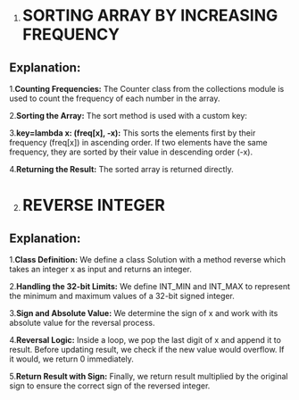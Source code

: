 1. # SORTING ARRAY BY INCREASING FREQUENCY

## Explanation:
1.**Counting Frequencies:** The Counter class from the collections module is used to count the frequency of each number in the array.

2.**Sorting the Array:** The sort method is used with a custom key:

3.**key=lambda x: (freq[x], -x):** This sorts the elements first by their frequency (freq[x]) in ascending order.
                  If two elements have the same frequency, they are sorted by their value in descending order (-x).

4.**Returning the Result:** The sorted array is returned directly.


2. # REVERSE INTEGER

## Explanation:

1.**Class Definition:** We define a class Solution with a method reverse which takes an integer x as input and returns an integer.

2.**Handling the 32-bit Limits:** We define INT_MIN and INT_MAX to represent the minimum and maximum values of a 32-bit signed integer.

3.**Sign and Absolute Value:** We determine the sign of x and work with its absolute value for the reversal process.

4.**Reversal Logic:** Inside a loop, we pop the last digit of x and append it to result. Before updating result, we check if the new value would overflow. If it would, we return 0 immediately.

5.**Return Result with Sign:** Finally, we return result multiplied by the original sign to ensure the correct sign of the reversed integer.
